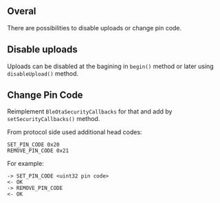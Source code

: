 ## Overal
There are possibilities to disable uploads or change pin code.

## Disable uploads
Uploads can be disabled at the bagining in `begin()` method or later using `disableUpload()` method.

## Change Pin Code
Reimplement `BleOtaSecurityCallbacks` for that and add by `setSecurityCallbacks()` method.

From protocol side used additional head codes:
```
SET_PIN_CODE 0x20
REMOVE_PIN_CODE 0x21
```

For example:
```
-> SET_PIN_CODE <uint32 pin code>
<- OK
-> REMOVE_PIN_CODE
<- OK
```

